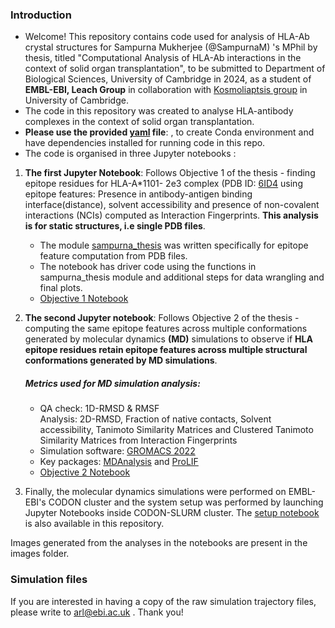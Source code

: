 ### Introduction
- Welcome! This repository contains code used for analysis of HLA-Ab crystal structures for Sampurna Mukherjee (@SampurnaM) 's MPhil by thesis, titled "Computational Analysis of HLA-Ab interactions in the context of solid organ transplantation", to be submitted to Department of Biological Sciences, University of Cambridge in 2024, as a student of **EMBL-EBI, Leach Group** in collaboration with [Kosmoliaptsis group](https://www.kosmoliaptsis.group.cam.ac.uk/) in University of Cambridge. 
- The code in this repository was created to analyse HLA-antibody complexes in the context of solid organ transplantation.
- **Please use the provided [yaml](https://github.com/SampurnaM/MPhil_HLA_Ab/blob/main/sampurna_mphil_env.yml) file**: , to create Conda environment and have dependencies installed for running code in this repo.
- The code is organised in three Jupyter notebooks :
1) **The first Jupyter Notebook**: Follows Objective 1 of the thesis - finding epitope residues for HLA-A*1101- 2e3 complex (PDB ID: [6ID4](https://www.ebi.ac.uk/pdbe/entry/pdb/6id4 ) using epitope features: Presence in antibody-antigen binding interface(distance), solvent accessibility and presence of non-covalent interactions (NCIs) computed as Interaction Fingerprints. **This analysis is for static structures, i.e single PDB files**.
    * The module [sampurna_thesis](https://github.com/SampurnaM/MPhil_HLA_Ab/blob/main/sampurna_thesis.py) was written specifically for epitope feature computation from PDB files.
    * The notebook has driver code using the functions in sampurna_thesis module and additional steps for data wrangling and final plots.
    *  [Objective 1 Notebook](https://github.com/SampurnaM/MPhil_HLA_Ab/blob/main/objective1_static_structure_analysis_and_plotting.ipynb)    
  
2) **The second Jupyter notebook**: Follows Objective 2 of the thesis - computing the same epitope features across multiple conformations generated by molecular dynamics **(MD)** simulations to observe if **HLA epitope residues retain epitope features across multiple structural conformations generated by MD simulations**.
      ##### Metrics used for MD simulation analysis:  
    * QA check: 1D-RMSD & RMSF  
  Analysis: 2D-RMSD, Fraction of native contacts, Solvent accessibility, Tanimoto Similarity Matrices and Clustered Tanimoto Similarity Matrices from Interaction Fingerprints  
     - Simulation software: [GROMACS 2022](https://manual.gromacs.org/2022/index.html)  
     - Key packages: [MDAnalysis](https://userguide.mdanalysis.org/stable/index.html) and [ProLIF](https://prolif.readthedocs.io/en/stable/)
     - [Objective 2 Notebook ](https://github.com/SampurnaM/MPhil_HLA_Ab/blob/main/objective2_md_analysis_and_plotting.ipynb)
  
  
3) Finally, the molecular dynamics simulations were performed on EMBL-EBI's CODON cluster and the system setup was performed by launching Jupyter Notebooks inside CODON-SLURM cluster. The [setup notebook](https://github.com/SampurnaM/MPhil_HLA_Ab/blob/main/GROMACS_MD_setup.ipynb) is also available in this repository.

  Images generated from the analyses in the notebooks are present in the images folder.

  ### Simulation files
  If you are interested in having a copy of the raw simulation trajectory files, please write to arl@ebi.ac.uk . Thank you!
  

